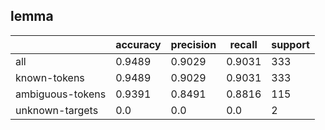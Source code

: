 
## lemma

|                  | accuracy | precision | recall | support |
|------------------|----------|-----------|--------|---------|
| all              | 0.9489   | 0.9029    | 0.9031 | 333     |
| known-tokens     | 0.9489   | 0.9029    | 0.9031 | 333     |
| ambiguous-tokens | 0.9391   | 0.8491    | 0.8816 | 115     |
| unknown-targets  | 0.0      | 0.0       | 0.0    | 2       |

